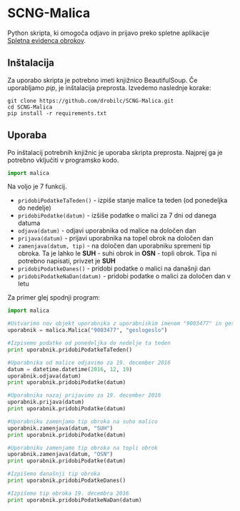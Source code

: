 # SCNG-Malica
Python skripta, ki omogoča odjavo in prijavo preko spletne aplikacije [Spletna evidenca obrokov](http://malica.scng.si/).

## Inštalacija
Za uporabo skripta je potrebno imeti knjižnico BeautifulSoup. Če uporabljamo *pip*, je inštalacija preprosta. Izvedemo naslednje korake:
```
git clone https://github.com/drobilc/SCNG-Malica.git
cd SCNG-Malica
pip install -r requirements.txt
```

## Uporaba
Po inštalacij potrebnih knjižnic je uporaba skripta preprosta. Najprej ga je potrebno vključiti v programsko kodo.
```python
import malica
```

Na voljo je 7 funkcij.
* `pridobiPodatkeTaTeden()` - izpiše stanje malice ta teden (od ponedeljka do nedelje)
* `pridobiPodatke(datum)` - izšiše podatke o malici za 7 dni od danega datuma
* `odjava(datum)` - odjavi uporabnika od malice na določen dan
* `prijava(datum)` - prijavi uporabnika na topel obrok na določen dan
* `zamenjava(datum, tip)` - na določen dan uporabniku spremeni tip obroka. Ta je lahko le **SUH** - suhi obrok in **OSN** - topli obrok. Tipa ni potrebno napisati, privzet je **SUH**
* `pridobiPodatkeDanes()` - pridobi podatke o malici na današnji dan
* `pridobiPodatkeNaDan(datum)` - pridobi podatke o malici za določen dan v letu

Za primer glej spodnji program:
```python
import malica

#Ustvarimo nov objekt uporabnika z uporabniskim imenom "9003477" in geslom "geslogeslo"
uporabnik = malica.Malica("9003477", "geslogeslo")

#Izpisemo podatke od ponedeljka do nedelje ta teden
print uporabnik.pridobiPodatkeTaTeden()

#Uporabnika od malice odjavimo za 19. december 2016
datum = datetime.datetime(2016, 12, 19)
uporabnik.odjava(datum)
print uporabnik.pridobiPodatke(datum)

#Uporabnika nazaj prijavimo za 19. december 2016
uporabnik.prijava(datum)
print uporabnik.pridobiPodatke(datum)

#Uporabniku zamenjamo tip obroka na suho malico
uporabnik.zamenjava(datum, "SUH")
print uporabnik.pridobiPodatke(datum)

#Uporabniku zamenjamo tip obroka na topli obrok
uporabnik.zamenjava(datum, "OSN")
print uporabnik.pridobiPodatke(datum)

#Izpišemo današnji tip obroka
print uporabnik.pridobiPodatkeDanes()

#Izpišemo tip obroka 19. decembra 2016
print uporabnik.pridobiPodatkeNaDan(datum)
```
